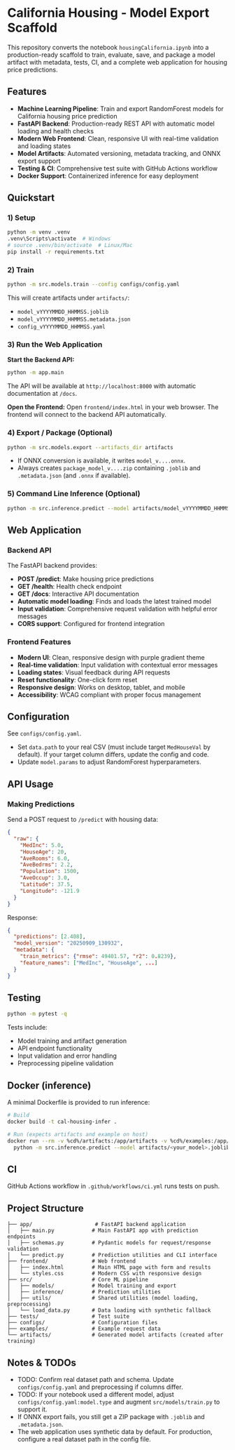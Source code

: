 # California Housing - Model Export Scaffold

This repository converts the notebook `housingCalifornia.ipynb` into a production-ready scaffold to train, evaluate, save, and package a model artifact with metadata, tests, CI, and a complete web application for housing price predictions.

## Features

- **Machine Learning Pipeline**: Train and export RandomForest models for California housing price prediction
- **FastAPI Backend**: Production-ready REST API with automatic model loading and health checks
- **Modern Web Frontend**: Clean, responsive UI with real-time validation and loading states
- **Model Artifacts**: Automated versioning, metadata tracking, and ONNX export support
- **Testing & CI**: Comprehensive test suite with GitHub Actions workflow
- **Docker Support**: Containerized inference for easy deployment

## Quickstart

### 1) Setup

```bash
python -m venv .venv
.venv\Scripts\activate  # Windows
# source .venv/bin/activate  # Linux/Mac
pip install -r requirements.txt
```

### 2) Train

```bash
python -m src.models.train --config configs/config.yaml
```
This will create artifacts under `artifacts/`:
- `model_vYYYYMMDD_HHMMSS.joblib`
- `model_vYYYYMMDD_HHMMSS.metadata.json`
- `config_vYYYYMMDD_HHMMSS.yaml`

### 3) Run the Web Application

**Start the Backend API:**
```bash
python -m app.main
```
The API will be available at `http://localhost:8000` with automatic documentation at `/docs`.

**Open the Frontend:**
Open `frontend/index.html` in your web browser. The frontend will connect to the backend API automatically.

### 4) Export / Package (Optional)

```bash
python -m src.models.export --artifacts_dir artifacts
```
- If ONNX conversion is available, it writes `model_v....onnx`.
- Always creates `package_model_v....zip` containing `.joblib` and `.metadata.json` (and `.onnx` if available).

### 5) Command Line Inference (Optional)

```bash
python -m src.inference.predict --model artifacts/model_vYYYYMMDD_HHMMSS.joblib --input_json examples/example_request.json --output_csv predictions.csv
```

## Web Application

### Backend API
The FastAPI backend provides:
- **POST /predict**: Make housing price predictions
- **GET /health**: Health check endpoint
- **GET /docs**: Interactive API documentation
- **Automatic model loading**: Finds and loads the latest trained model
- **Input validation**: Comprehensive request validation with helpful error messages
- **CORS support**: Configured for frontend integration

### Frontend Features
- **Modern UI**: Clean, responsive design with purple gradient theme
- **Real-time validation**: Input validation with contextual error messages
- **Loading states**: Visual feedback during API requests
- **Reset functionality**: One-click form reset
- **Responsive design**: Works on desktop, tablet, and mobile
- **Accessibility**: WCAG compliant with proper focus management

## Configuration
See `configs/config.yaml`.
- Set `data.path` to your real CSV (must include target `MedHouseVal` by default). If your target column differs, update the config and code.
- Update `model.params` to adjust RandomForest hyperparameters.

## API Usage

### Making Predictions
Send a POST request to `/predict` with housing data:

```json
{
  "raw": {
    "MedInc": 5.0,
    "HouseAge": 20,
    "AveRooms": 6.0,
    "AveBedrms": 2.2,
    "Population": 1500,
    "AveOccup": 3.0,
    "Latitude": 37.5,
    "Longitude": -121.9
  }
}
```

Response:
```json
{
  "predictions": [2.408],
  "model_version": "20250909_130932",
  "metadata": {
    "train_metrics": {"rmse": 49401.57, "r2": 0.8239},
    "feature_names": ["MedInc", "HouseAge", ...]
  }
}
```

## Testing
```bash
python -m pytest -q
```

Tests include:
- Model training and artifact generation
- API endpoint functionality
- Input validation and error handling
- Preprocessing pipeline validation

## Docker (inference)
A minimal Dockerfile is provided to run inference:

```bash
# Build
docker build -t cal-housing-infer .

# Run (expects artifacts and example on host)
docker run --rm -v %cd%/artifacts:/app/artifacts -v %cd%/examples:/app/examples cal-housing-infer \
  python -m src.inference.predict --model artifacts/<your_model>.joblib --input_json examples/example_request.json --output_csv predictions.csv
```

## CI
GitHub Actions workflow in `.github/workflows/ci.yml` runs tests on push.

## Project Structure

```
├── app/                    # FastAPI backend application
│   ├── main.py            # Main FastAPI app with prediction endpoints
│   ├── schemas.py         # Pydantic models for request/response validation
│   └── predict.py         # Prediction utilities and CLI interface
├── frontend/              # Web frontend
│   ├── index.html         # Main HTML page with form and results
│   └── styles.css         # Modern CSS with responsive design
├── src/                   # Core ML pipeline
│   ├── models/            # Model training and export
│   ├── inference/         # Prediction utilities
│   ├── utils/             # Shared utilities (model loading, preprocessing)
│   └── load_data.py       # Data loading with synthetic fallback
├── tests/                 # Test suite
├── configs/               # Configuration files
├── examples/              # Example request data
└── artifacts/             # Generated model artifacts (created after training)
```

## Notes & TODOs
- TODO: Confirm real dataset path and schema. Update `configs/config.yaml` and preprocessing if columns differ.
- TODO: If your notebook used a different model, adjust `configs/config.yaml:model.type` and augment `src/models/train.py` to support it.
- If ONNX export fails, you still get a ZIP package with `.joblib` and `.metadata.json`.
- The web application uses synthetic data by default. For production, configure a real dataset path in the config file.
